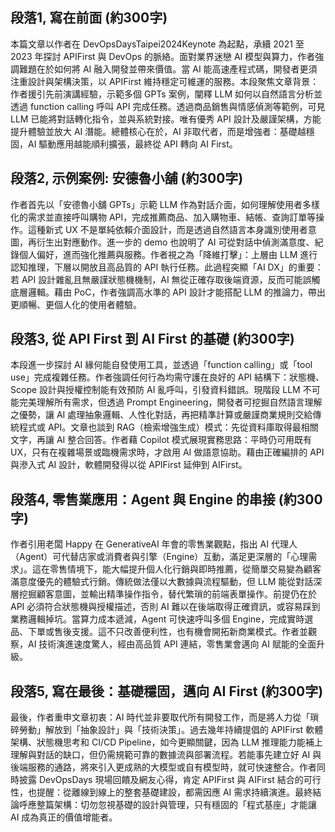 ## 段落1, 寫在前面 (約300字)  
本篇文章以作者在 DevOpsDaysTaipei2024Keynote 為起點，承續 2021 至 2023 年探討 APIFirst 與 DevOps 的脈絡。面對業界迷戀 AI 模型與算力，作者強調難題在於如何將 AI 融入開發並帶來價值。當 AI 能高速產程式碼，開發者更須注重設計與架構決策，以 APIFirst 維持穩定可維運的服務。本段聚焦文章背景：作者援引先前演講經驗，示範多個 GPTs 案例，闡釋 LLM 如何以自然語言分析並透過 function calling 呼叫 API 完成任務。透過商品銷售與情感偵測等範例，可見 LLM 已能將對話轉化指令，並與系統對接。唯有優秀 API 設計及嚴謹架構，方能提升體驗並放大 AI 潛能。總體核心在於，AI 非取代者，而是增強者：基礎越穩固，AI 驅動應用越能順利擴張，最終從 API 轉向 AI First。  

## 段落2, 示例案例: 安德魯小舖 (約300字)  
作者首先以「安德魯小舖 GPTs」示範 LLM 作為對話介面，如何理解使用者多樣化的需求並直接呼叫購物 API，完成推薦商品、加入購物車、結帳、查詢訂單等操作。這種新式 UX 不是單純依賴介面設計，而是透過自然語言本身識別使用者意圖，再衍生出對應動作。進一步的 demo 也說明了 AI 可從對話中偵測滿意度、紀錄個人偏好，進而強化推薦與服務。作者視之為「降維打擊」：上層由 LLM 進行認知推理，下層以開放且高品質的 API 執行任務。此過程突顯「AI DX」的重要：若 API 設計雜亂且無嚴謹狀態機機制，AI 無從正確存取後端資源，反而可能誤觸底層邏輯。藉由 PoC，作者強調高水準的 API 設計才能搭配 LLM 的推論力，帶出更順暢、更個人化的使用者體驗。  

## 段落3, 從 API First 到 AI First 的基礎 (約300字)  
本段進一步探討 AI 緣何能自發使用工具，並透過「function calling」或「tool use」完成複雜任務。作者強調任何行為均需守護在良好的 API 結構下：狀態機、Scope 設計與授權控制能有效預防 AI 亂呼叫，引發資料錯誤。現階段 LLM 不可能完美理解所有需求，但透過 Prompt Engineering，開發者可挖掘自然語言理解之優勢，讓 AI 處理抽象邏輯、人性化對話，再把精準計算或嚴謹商業規則交給傳統程式或 API。文章也談到 RAG（檢索增強生成）模式：先從資料庫取得最相關文字，再讓 AI 整合回答。作者藉 Copilot 模式展現實務思路：平時仍可用既有 UX，只有在複雜場景或臨機需求時，才啟用 AI 做語意協助。藉由正確編排的 API 與滲入式 AI 設計，軟體開發得以從 APIFirst 延伸到 AIFirst。  

## 段落4, 零售業應用：Agent 與 Engine 的串接 (約300字)  
作者引用老闆 Happy 在 GenerativeAI 年會的零售業觀點，指出 AI 代理人（Agent）可代替店家或消費者與引擎（Engine）互動，滿足更深層的「心理需求」。這在零售情境下，能大幅提升個人化行銷與即時推薦，從簡單交易變為顧客滿意度優先的體驗式行銷。傳統做法僅以大數據與流程驅動，但 LLM 能從對話深層挖掘顧客意圖，並輸出精準操作指令，替代繁瑣的前端表單操作。前提仍在於 API 必須符合狀態機與授權描述，否則 AI 難以在後端取得正確資訊，或容易踩到業務邏輯掉坑。當算力成本遞減，Agent 可快速呼叫多個 Engine，完成實時選品、下單或售後支援。這不只改善便利性，也有機會開拓新商業模式。作者並觀察，AI 技術演進速度驚人，經由高品質 API 連結，零售業會邁向 AI 賦能的全面升級。  

## 段落5, 寫在最後：基礎穩固，邁向 AI First (約300字)  
最後，作者重申文章初衷：AI 時代並非要取代所有開發工作，而是將人力從「瑣碎勞動」解放到「抽象設計」與「技術決策」。過去幾年持續提倡的 APIFirst 軟體架構、狀態機思考和 CI/CD Pipeline，如今更顯關鍵，因為 LLM 推理能力能補上理解與對話的缺口，但仍需規範可靠的數據流與部署流程。若能事先建立好 AI 與後端服務的通路，將來引入更成熟的大模型或自有模型時，就可快速整合。作者同時披露 DevOpsDays 現場回饋及網友心得，肯定 APIFirst 與 AIFirst 結合的可行性，也提醒：從離線到線上的整套基礎建設，都需因應 AI 需求持續演進。最終結論呼應整篇架構：切勿忽視基礎的設計與管理，只有穩固的「程式基座」才能讓 AI 成為真正的價值增能者。